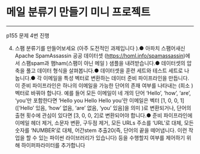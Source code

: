 # 메일 분류기 만들기 미니 프로젝트
---

p155 문제 4번 진행

 4.  스팸 분류기를 만들어보세요 (아주 도전적인 과제입니다 ).●  아파치 스팸어새신Apache SpamAssassin 공공 데이터셋 (https://homl.info/spamassassin)에서 스팸spam과 햄ham(스팸이 아닌 메일 ) 샘플을 내려받습니다.●  데이터셋의 압축을 풀고 데이터 형식을 살펴봅니다.●  데이터셋을 훈련 세트와 테스트 세트로 나눕니다.●  각 이메일을 특성 벡터로 변환하는 데이터 준비 파이프라인을 만듭니다. 이 준비 파이프라인은 하나의 이메일을 가능한 단어의 존재 여부를 나타내는 (희소 ) 벡터로 바꿔야 합니다. 예를 들어 모든 이메일이 네 개의 단어 ‘Hello’, ‘how’, ‘are’, ‘you’만 포함한다면 ‘Hello you Hello Hello you’란 이메일은 벡터 [1, 0, 0, 1]([‘Hello’ 있음, ‘how’ 없음, ‘are’ 없음, ‘you’ 있음]을 의미 )로 변환되거나, 단어의 출현 횟수에 관심이 있다면 [3, 0, 0, 2]로 변환되어야 합니다.●  준비 파이프라인에 이메일 헤더 제거, 소문자 변환, 구두점 제거, 모든 URLs 주소를 ‘URL’로 대체, 모든 숫자를 ‘NUMBER’로 대체, 어간stem 추출20(즉, 단어의 끝을 떼어냅니다. 이런 작업을 할 수 있는 파이썬 라이브러리가 있습니다) 등을 수행할지 여부를 제어하기 위해 하이퍼파라미터를 추가합니다
